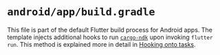 # `android/app/build.gradle`

This file is part of the default Flutter build process for Android apps.
The template injects additional hooks to run [`cargo-ndk`](https://lib.rs/crates/cargo-ndk)
upon invoking `flutter run`. This method is explained more in detail in
[Hooking onto tasks](../integrate/android_tasks.md).
